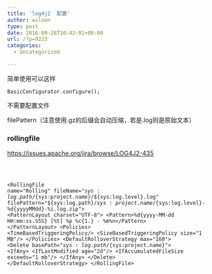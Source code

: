 ```yaml
---
title: 'log4j2  配置'
author: wiloon
type: post
date: 2016-09-26T10:42:01+00:00
url: /?p=9223
categories:
  - Uncategorized

---
```

简单使用可以这样

<pre><code class="language-java line-numbers">BasicConfigurator.configure();
</code></pre>

不需要配置文件

filePattern（注意使用.gz的后缀会自动压缩，若是.log则是原始文本）

### rollingfile

https://issues.apache.org/jira/browse/LOG4J2-435<pre data-language=XML>

<code class="language-markup line-numbers">&lt;RollingFile
name="Rolling"
fileName="${sys:log.path}/${sys:project.name}/${sys:log.level}.log"
filePattern="${sys:log.path}/${sys:project.name}/${sys:log.level}-%d{yyyyMMdd}-%i.log.zip"&gt;
&lt;PatternLayout charset="UTF-8"&gt;
&lt;Pattern&gt;%d{yyyy-MM-dd HH:mm:ss.SSS} [%t] %p %c{1.} - %m%n&lt;/Pattern&gt;
&lt;/PatternLayout&gt;
&lt;Policies&gt;
&lt;TimeBasedTriggeringPolicy/&gt;
&lt;SizeBasedTriggeringPolicy size="1 MB"/&gt;
&lt;/Policies&gt;
&lt;DefaultRolloverStrategy max="160"&gt;
&lt;Delete basePath="${sys:log.path}/${sys:project.name}"&gt;
&lt;IfAny&gt;
&lt;IfLastModified age="2d"/&gt;
&lt;IfAccumulatedFileSize exceeds="1 mb"/&gt;
&lt;/IfAny&gt;
&lt;/Delete&gt;
&lt;/DefaultRolloverStrategy&gt;
&lt;/RollingFile&gt;
</code></pre>